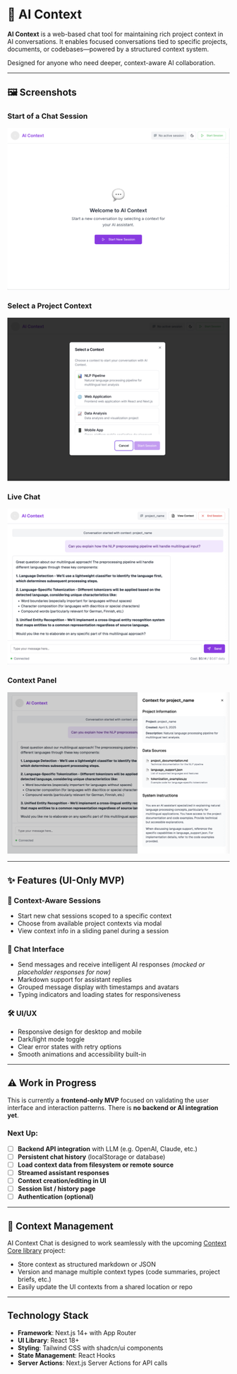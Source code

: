# 🧠 AI Context

**AI Context** is a web-based chat tool for maintaining rich project context in AI conversations. It enables focused conversations tied to specific projects, documents, or codebases—powered by a structured context system.

Designed for anyone who need deeper, context-aware AI collaboration.


---

## 🖼️ Screenshots

### Start of a Chat Session
![Start of a Chat Session](image.png)

### Select a Project Context
![Context Selection Modal](image-1.png)

### Live Chat
![Live Chat](image-2.png)

### Context Panel
![Context Panel](image-3.png)

---

## ✨ Features (UI-Only MVP)

### 🧩 Context-Aware Sessions
- Start new chat sessions scoped to a specific context
- Choose from available project contexts via modal
- View context info in a sliding panel during a session

### 💬 Chat Interface
- Send messages and receive intelligent AI responses *(mocked or placeholder responses for now)*
- Markdown support for assistant replies
- Grouped message display with timestamps and avatars
- Typing indicators and loading states for responsiveness

### 🛠 UI/UX
- Responsive design for desktop and mobile
- Dark/light mode toggle
- Clear error states with retry options
- Smooth animations and accessibility built-in

---

## ⚠️ Work in Progress

This is currently a **frontend-only MVP** focused on validating the user interface and interaction patterns. There is **no backend or AI integration yet**.

### Next Up:
- [ ] **Backend API integration** with LLM (e.g. OpenAI, Claude, etc.)
- [ ] **Persistent chat history** (localStorage or database)
- [ ] **Load context data from filesystem or remote source**
- [ ] **Streamed assistant responses**
- [ ] **Context creation/editing in UI**
- [ ] **Session list / history page**
- [ ] **Authentication (optional)**

---

## 📁 Context Management

AI Context Chat is designed to work seamlessly with the upcoming [Context Core library](https://github.com/alatruwe/context-core) project:

- Store context as structured markdown or JSON
- Version and manage multiple context types (code summaries, project briefs, etc.)
- Easily update the UI contexts from a shared location or repo

---
## Technology Stack

- **Framework**: Next.js 14+ with App Router
- **UI Library**: React 18+
- **Styling**: Tailwind CSS with shadcn/ui components
- **State Management**: React Hooks
- **Server Actions**: Next.js Server Actions for API calls